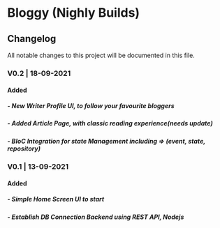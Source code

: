 # Bloggy (Nighly Builds)

## Changelog
All notable changes to this project will be documented in this file.

### V0.2 | 18-09-2021
#### Added
##### - New Writer Profile UI, to follow your favourite bloggers
##### - Added Article Page, with classic reading experience(needs update)
##### - BloC Integration for state Management including => (event, state, repository)

### V0.1 | 13-09-2021
#### Added
##### - Simple Home Screen UI to start
##### - Establish DB Connection Backend using REST API, Nodejs 
